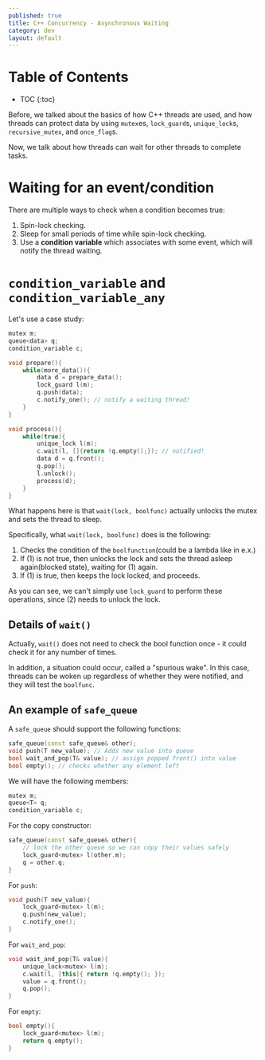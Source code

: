```yaml
---
published: true
title: C++ Concurrency - Asynchronous Waiting
category: dev
layout: default
---
```


# Table of Contents

* TOC
{:toc}

Before, we talked about the basics of how C++ threads are
used, and how threads can protect data by using `mutex`es,
`lock_guard`s, `unique_lock`s, `recursive_mutex`, and `once_flag`s.

Now, we talk about how threads can wait for other threads to complete tasks.

# Waiting for an event/condition

There are multiple ways to check when a condition becomes true:

1. Spin-lock checking.
2. Sleep for small periods of time while spin-lock checking.
3. Use a **condition variable** which associates with some event, which will notify the thread waiting.

# `condition_variable` and `condition_variable_any`

Let's use a case study:

```c++
mutex m;
queue<data> q;
condition_variable c;

void prepare(){
    while(more_data()){
        data d = prepare_data();
        lock_guard l(m);
        q.push(data);
        c.notify_one(); // notify a waiting thread!
    }
}

void process(){
    while(true){
        unique_lock l(m);
        c.wait(l, []{return !q.empty();}); // notified!
        data d = q.front();
        q.pop();
        l.unlock();
        process(d);
    }
}
```

What happens here is that `wait(lock, boolfunc)` actually unlocks the
mutex and sets the thread to sleep.

Specifically, what `wait(lock, boolfunc)` does is the following:

1. Checks the condition of the `boolfunction`(could be a lambda like in e.x.)
2. If (1) is not true, then unlocks the lock and sets the thread asleep again(blocked state), waiting for (1) again.
3. If (1) is true, then keeps the lock locked, and proceeds.

As you can see, we can't simply use `lock_guard` to perform these operations, since
(2) needs to unlock the lock.

## Details of `wait()`

Actually, `wait()` does not need to check the bool function once - it could check it for any number of times.

In addition, a situation could occur, called a "spurious wake". In this case, threads can
be woken up regardless of whether they were notified, and they will test the `boolfunc`.

## An example of `safe_queue`

A `safe_queue` should support the following functions:

```c++
safe_queue(const safe_queue& other);
void push(T new_value); // Adds new value into queue
bool wait_and_pop(T& value); // assign popped front() into value
bool empty(); // checks whether any element left
```

We will have the following members:

```c++
mutex m;
queue<T> q;
condition_variable c;
```

For the copy constructor:

```c++
safe_queue(const safe_queue& other){
    // lock the other queue so we can copy their values safely
    lock_guard<mutex> l(other.m);
    q = other.q;
}
```

For `push`:

```c++
void push(T new_value){
    lock_guard<mutex> l(m);
    q.push(new_value);
    c.notify_one(); 
}
```

For `wait_and_pop`:

```c++
void wait_and_pop(T& value){
    unique_lock<mutex> l(m);
    c.wait(l, [this]{ return !q.empty(); });
    value = q.front();
    q.pop();
}
```

For `empty`:

```c++
bool empty(){
    lock_guard<mutex> l(m);
    return q.empty();
}
```






